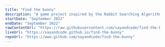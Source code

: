 ```yaml
---
title: "Find the bunny"
description: "A game project inspired by the Rabbit Searching Algorithm thought experiment; built using React and Material UI"
startDate: "September 2022"
endDate: "September 2022"
rawContentUrl: "https://raw.githubusercontent.com/sayandcode/find-the-bunny/main"
liveUrl: "https://sayandcode.github.io/find-the-bunny"
repoUrl: "https://www.github.com/sayandcode/find-the-bunny"
---
```

